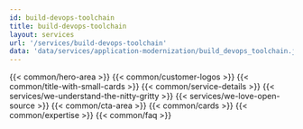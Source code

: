 ```yaml
---
id: build-devops-toolchain
title: build-devops-toolchain
layout: services
url: '/services/build-devops-toolchain'
data: 'data/services/application-modernization/build_devops_toolchain.json'
---
```

{{< common/hero-area >}}
{{< common/customer-logos >}}
{{< common/title-with-small-cards >}}
{{< common/service-details >}}
{{< services/we-understand-the-nitty-gritty >}}
{{< services/we-love-open-source >}}
{{< common/cta-area >}}
{{< common/cards >}}
{{< common/expertise >}}
{{< common/faq >}}




